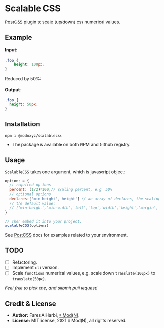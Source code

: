 # Scalable CSS

[PostCSS] plugin to scale (up/down) css numerical values.

[PostCSS]: https://github.com/postcss/postcss
[≡ Mod(N)]: https://modn.xyz

## Example

#### Input:
```css
.foo {
    height: 100px;
}
```
Reduced by 50%:
#### Output:
```css
.foo {
  height: 50px;
}
```

## Installation
```
npm i @modnxyz/scalablecss
```
- The package is available on both NPM and Github registry.
## Usage
`ScalableCSS` takes one argument, which is javascript object:
```js
options = {
  // required options 
  percent: (1/2)*100,// scaling percent, e.g. 50%
  // optional options
  declares:['min-height','height'] // an array of declares, the scaling will apply **only** to it.
  // the default value: 
  // ['min-height','min-width','left','top','width','height','margin', 'padding', 'font-size', 'line-height', 'transform'];
}

// Then embed it into your project.
scalableCSS(options)
```

See [PostCSS] docs for examples related to your environment.

## TODO
- [ ] Refactoring.
- [ ] Implement `cli` version.
- [ ] Scale `functions` numerical values, e.g. scale down `translate(100px)` to `translate(50px)`.

*Feel free to pick one, and submit pull request!*
## Credit & License
- **Author:** Fares AlHarbi, [≡ Mod(N)].
- **License:** MIT license, 2021 ≡ Mod(N), all rights reserved.
